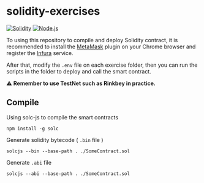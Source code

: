 # solidity-exercises
[![Solidity](https://img.shields.io/badge/Solidity-%5E0.8.7-orange.svg)](https://docs.soliditylang.org/en/v0.8.7/)
[![Node.js](https://img.shields.io/badge/nodejs-%5E14-green.svg?logo=node.js&style=flat)](https://nodejs.org/)

To using this repository to compile and deploy Solidity contract, it is recommended to install the <a href="https://metamask.io/download.html" target="_blank" rel="noreferrer noopener">MetaMask</a> plugin on your Chrome browser and register the <a href="https://infura.io/" target="_blank" rel="noreferrer noopener">Infura</a> service.

After that, modify the `.env` file on each exercise folder, then you can run the scripts in the folder to deploy and call the smart contract.

:warning: **Remember to use TestNet such as <b>Rinkbey</b> in practice.**

## Compile
Using solc-js to compile the smart contracts
```
npm install -g solc
```

Generate solidity bytecode ( `.bin` file )
```
solcjs --bin --base-path . ./SomeContract.sol
```

Generate `.abi` file
```
solcjs --abi --base-path . ./SomeContract.sol
```
